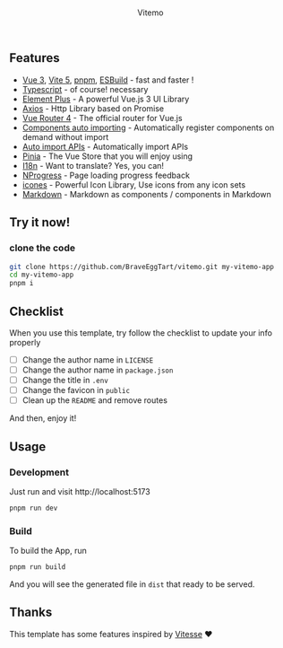 <br>
<p align='center'>
Vitemo
</p>
<br>

## Features
- [Vue 3](https://github.com/vuejs/core), [Vite 5](https://github.com/vitejs/vite), [pnpm](https://pnpm.io/), [ESBuild](https://github.com/evanw/esbuild) - fast and faster !
- [Typescript](https://www.typescriptlang.org/) - of course! necessary
- [Element Plus](https://github.com/element-plus/element-plus) - A powerful Vue.js 3 UI Library
- [Axios](https://github.com/axios/axios) - Http Library based on Promise
- [Vue Router 4](https://router.vuejs.org/zh/) - The official router for Vue.js
- [Components auto importing](https://github.com/antfu/unplugin-vue-components) - Automatically register components on demand without import
- [Auto import APIs](https://github.com/antfu/unplugin-auto-import) - Automatically import APIs
- [Pinia](https://pinia.esm.dev/) - The Vue Store that you will enjoy using
- [I18n](./locales) - Want to translate? Yes, you can!
- [NProgress](https://github.com/rstacruz/nprogress) - Page loading progress feedback
- [icones](https://github.com/antfu/unplugin-icons) - Powerful Icon Library, Use icons from any icon sets
- [Markdown](https://github.com/unplugin/unplugin-vue-markdown) - Markdown as components / components in Markdown

## Try it now!

### clone the code
```bash
git clone https://github.com/BraveEggTart/vitemo.git my-vitemo-app
cd my-vitemo-app
pnpm i
```

## Checklist
When you use this template, try follow the checklist to update your info properly
- [ ] Change the author name in `LICENSE`
- [ ] Change the author name in `package.json`
- [ ] Change the title in `.env`
- [ ] Change the favicon in `public`
- [ ] Clean up the `README` and remove routes

And then, enjoy it!

## Usage

### Development

Just run and visit http://localhost:5173

```bash
pnpm run dev
```

### Build

To build the App, run

```bash
pnpm run build
```

And you will see the generated file in `dist` that ready to be served.

## Thanks

This template has some features inspired by [Vitesse](https://github.com/antfu/vitesse) ❤